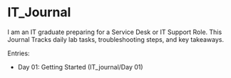 # IT_Journal
I am an IT graduate preparing for a Service Desk or IT Support Role. This Journal Tracks daily lab tasks, troubleshooting steps, and key takeaways.

Entries:

- Day 01: Getting Started (IT_journal/Day 01)
